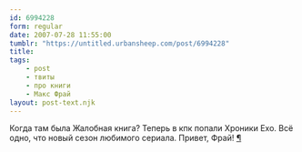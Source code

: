 ```yaml
---
id: 6994228
form: regular
date: 2007-07-28 11:55:00
tumblr: "https://untitled.urbansheep.com/post/6994228"
title:
tags:
    - post
    - твиты
    - про книги
    - Макс Фрай
layout: post-text.njk
---
```


<p>Когда там была Жалобная книга? Теперь в кпк попали Хроники Ехо. Всё одно, что новый сезон любимого сериала. Привет, Фрай! <a href="http://twitter.com/urbansheep/statuses/172744002">¶</a></p>

